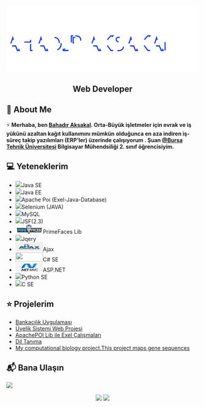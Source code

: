 <img src="./Bahadr.svg"></img>  

<h2 align="center">Web Developer</h2>

## 📖  About Me
⚡ **Merhaba, ben [Bahadır Aksakal](https://www.linkedin.com/in/bahad%C4%B1r-aksakal-360b721b7/). Orta-Büyük işletmeler için evrak ve iş yükünü azaltan kağıt kullanımını mümkün**
**olduğunca en aza indiren iş-süreç takip yazılımları (ERP’ler) üzerinde çalışıyorum . Şuan [@Bursa Tehnik Üniversitesi](https://btu.edu.tr/) Bilgisayar Mühendsiliği 2. sınıf öğrencisiyim.**


## :computer: Yeteneklerim
<ul>
  <li><img src="https://img.shields.io/badge/Java   -ED8B00?style=for-the-badge&logo=java&logoColor=white"/>Java SE</li>
  <li><img src="https://img.shields.io/badge/Java   -E75E1E?style=for-the-badge&logo=java&logoColor=white"/>Java EE</li>
  <li><img src="https://img.shields.io/badge/Microsoft_Excel-217346?style=for-the-badge&logo=microsoft-excel&logoColor=white"/>Apache Poi (Exel-Java-Database)</li>
  <li><img src="https://img.shields.io/badge/Selenium-43B02A?style=for-the-badge&logo=Selenium&logoColor=white"/>Selenium (JAVA)</li>
  <li><img src="https://img.shields.io/badge/MySQL-00000F?style=for-the-badge&logo=mysql&logoColor=white" />MySQL</li>
  <li><img src="https://img.shields.io/badge/JSF -FFFFFF?style=for-the-badge&logo=mysql&logoColor=1B88AF" />JSF(2.3)</li>
  <li><img src="./img/primefaces_logo.png" width="72" height="24" />PrimeFaces Lib</li>
  <li><img src="https://img.shields.io/badge/jQuery-0769AD?style=for-the-badge&logo=jquery&logoColor=white"/>Jqery</li>
  <li><img src="./img/ajax_basic.png" width="72" height="24" />Ajax</li>
  <li><img src="https://img.shields.io/badge/HTML5-E34F26?style=for-the-badge&logo=html5&logoColor=white/>Html</li>
  <li><object data="./img/csharp.svg" width="72" height="24"/>C# SE</li>
  <li><img src="./img/ASPMVC.png" width="72" height="24" alt="ASP.NET" />ASP.NET</li>
  <li><img src="https://img.shields.io/badge/Python-FFD43B?style=for-the-badge&logo=python&logoColor=darkgreen"/>Python SE</li>
  <li><img src="https://img.shields.io/badge/C-00599C?style=for-the-badge&logo=c&logoColor=white"/>C SE</li>
</ul>
 
 ## ⭐ Projelerim
* [Bankacılık Uygulaması](https://github.com/bahadraksakal/Java_Bahar_Donemi_Proje) 
* [Üyelik Sistemi Web Projesi](https://github.com/bahadraksakal/Uyelik_Sistemi_Projesi_JSF_2.3)  
* [ApachePOI Lib ile Exel Çalışmaları](https://github.com/bahadraksakal/ApachePOI_Excell_Selenium_MySQL_Ornek)  
* [Dil Tanıma](https://github.com/bahadraksakal/Guz_Donemi_Projem_1.Sinif-) 
* [My computational biology project.This project maps gene sequences](https://github.com/bahadraksakal/Java_HBG_Project) 

## 📬 Bana Ulaşın

[![](https://img.shields.io/badge/linkedin-%230077B5.svg?&style=for-the-badge&logo=linkedin&logoColor=white)](https://www.linkedin.com/in/bahad%C4%B1r-aksakal-360b721b7/)


<p align="center">	
  <img width="48%" src="https://github-readme-stats.vercel.app/api?username=bahadraksakal&show_icons=true&theme=tokyonight" />
  <img width="48%" src="https://github-readme-streak-stats.herokuapp.com/?user=bahadraksakal&theme=tokyonight" />
</p>
